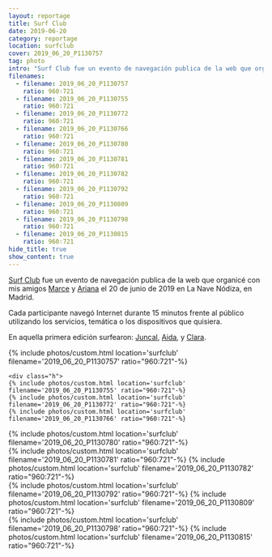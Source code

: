 ```yaml
---
layout: reportage
title: Surf Club
date: 2019-06-20
category: reportage
location: surfclub
cover: 2019_06_20_P1130757
tag: photo
intro: "Surf Club fue un evento de navegación publica de la web que organicé con mis amigos Marce y Ariana el 20 de junio de 2019 en La Nave Nódiza, en Madrid."
filenames:
  - filename: 2019_06_20_P1130757
    ratio: 960∶721
  - filename: 2019_06_20_P1130755
    ratio: 960∶721
  - filename: 2019_06_20_P1130772
    ratio: 960∶721
  - filename: 2019_06_20_P1130766
    ratio: 960∶721
  - filename: 2019_06_20_P1130780
    ratio: 960∶721
  - filename: 2019_06_20_P1130781
    ratio: 960∶721
  - filename: 2019_06_20_P1130782
    ratio: 960∶721
  - filename: 2019_06_20_P1130792
    ratio: 960∶721
  - filename: 2019_06_20_P1130809
    ratio: 960∶721
  - filename: 2019_06_20_P1130798
    ratio: 960∶721
  - filename: 2019_06_20_P1130815
    ratio: 960∶721
hide_title: true
show_content: true
---
```


<a href="https://incompleto.github.io/surfclub">Surf Club</a> fue un evento de navegación publica de la web que organicé con mis
amigos <a href="https://github.com/marcelinollano">Marce</a> y <a href="https://arianaescobar.com">Ariana</a> el 20 de junio de 2019 en La Nave Nódiza, en Madrid.

Cada participante navegó Internet durante 15 minutos frente al público
utilizando los servicios, temática o los dispositivos que quisiera.

En aquella primera edición surfearon: <a
    href="https://www.instagram.com/ficcion">Juncal</a>, <a href="https://www.instagram.com/agujeros_blancos">Aida</a>, y <a
    href="https://www.instagram.com/lanavajera">Clara</a>.

<div class="g">
    {% include photos/custom.html location='surfclub' filename='2019_06_20_P1130757' ratio="960∶721"-%}

    <div class="h">
    {% include photos/custom.html location='surfclub' filename='2019_06_20_P1130755' ratio="960∶721"-%}
    {% include photos/custom.html location='surfclub' filename='2019_06_20_P1130772' ratio="960∶721"-%}
    {% include photos/custom.html location='surfclub' filename='2019_06_20_P1130766' ratio="960∶721"-%}

</div>
    {% include photos/custom.html location='surfclub' filename='2019_06_20_P1130780' ratio="960∶721"-%}
<div class="h">
    {% include photos/custom.html location='surfclub' filename='2019_06_20_P1130781' ratio="960∶721"-%}
    {% include photos/custom.html location='surfclub' filename='2019_06_20_P1130782' ratio="960∶721"-%}
</div>
<div class="h">
    {% include photos/custom.html location='surfclub' filename='2019_06_20_P1130792' ratio="960∶721"-%}
    {% include photos/custom.html location='surfclub' filename='2019_06_20_P1130809' ratio="960∶721"-%}
</div>
{% include photos/custom.html location='surfclub' filename='2019_06_20_P1130798' ratio="960∶721"-%}
{% include photos/custom.html location='surfclub' filename='2019_06_20_P1130815' ratio="960∶721"-%}
</div>
